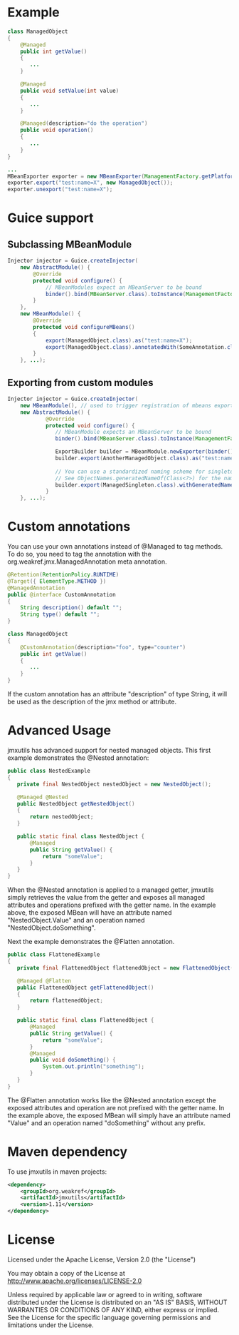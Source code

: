 # Example

```java
class ManagedObject
{
    @Managed
    public int getValue()
    {
       ...
    }

    @Managed
    public void setValue(int value)
    {
       ...
    }

    @Managed(description="do the operation")
    public void operation()
    {
       ...
    }
}

...
MBeanExporter exporter = new MBeanExporter(ManagementFactory.getPlatformMBeanServer());
exporter.export("test:name=X", new ManagedObject());
exporter.unexport("test:name=X");
```

# Guice support

## Subclassing MBeanModule

```java
Injector injector = Guice.createInjector(
    new AbstractModule() {
        @Override
        protected void configure() {
            // MBeanModules expect an MBeanServer to be bound
            binder().bind(MBeanServer.class).toInstance(ManagementFactory.getPlatformMBeanServer());
        }
    },
    new MBeanModule() {
        @Override
        protected void configureMBeans()
        {
            export(ManagedObject.class).as("test:name=X");
            export(ManagedObject.class).annotatedWith(SomeAnnotation.class).as("test:name=Y");
        }
    }, ...); 
```

## Exporting from custom modules

```java
Injector injector = Guice.createInjector(
    new MBeanModule(), // used to trigger registration of mbeans exported via ExportBuilder
    new AbstractModule() {
            @Override
            protected void configure() {
               // MBeanModule expects an MBeanServer to be bound
               binder().bind(MBeanServer.class).toInstance(ManagementFactory.getPlatformMBeanServer());

               ExportBuilder builder = MBeanModule.newExporter(binder());
               builder.export(AnotherManagedObject.class).as("test:name="Z");
               
               // You can use a standardized naming scheme for singletons if you wish.
               // See ObjectNames.generatedNameOf(Class<?>) for the naming scheme.
               builder.export(ManagedSingleton.class).withGeneratedName();
            }
    }, ...);
```

# Custom annotations

You can use your own annotations instead of @Managed to tag methods. To do so, you need to tag the annotation with
the org.weakref.jmx.ManagedAnnotation meta annotation.

```java
@Retention(RetentionPolicy.RUNTIME)
@Target({ ElementType.METHOD })
@ManagedAnnotation
public @interface CustomAnnotation
{
    String description() default "";
    String type() default "";
}

class ManagedObject
{
    @CustomAnnotation(description="foo", type="counter")
    public int getValue()
    {
       ...
    }
}
```

If the custom annotation has an attribute "description" of type String, it will be used as the description of the
jmx method or attribute.

# Advanced Usage

jmxutils has advanced support for nested managed objects.  This first example demonstrates the @Nested annotation:


```java
public class NestedExample
{
   private final NestedObject nestedObject = new NestedObject();

   @Managed @Nested
   public NestedObject getNestedObject()
   {
       return nestedObject;
   }

   public static final class NestedObject {
       @Managed
       public String getValue() {
           return "someValue";
       }
   }
}
```

When the @Nested annotation is applied to a managed getter, jmxutils simply retrieves the value from the getter and exposes all managed attributes and operations prefixed with the getter name.  In the example above, the exposed MBean will have an attribute named "NestedObject.Value" and an operation named "NestedObject.doSomething". 

Next the example demonstrates the @Flatten annotation.

```java
public class FlattenedExample
{
   private final FlattenedObject flattenedObject = new FlattenedObject();

   @Managed @Flatten
   public FlattenedObject getFlattenedObject()
   {
       return flattenedObject;
   }

   public static final class FlattenedObject {
       @Managed
       public String getValue() {
           return "someValue";
       }
       @Managed
       public void doSomething() {
           System.out.println("something");
       }
   }
}
```

The @Flatten annotation works like the @Nested annotation except the exposed attributes and operation are not prefixed with the getter name.  In the example above, the exposed MBean will simply have an attribute named "Value" and an operation named "doSomething" without any prefix.


# Maven dependency

To use jmxutils in maven projects:

```xml
<dependency>
    <groupId>org.weakref</groupId>
    <artifactId>jmxutils</artifactId>
    <version>1.11</version>
</dependency>
```

# License

Licensed under the Apache License, Version 2.0 (the "License")

You may obtain a copy of the License at http://www.apache.org/licenses/LICENSE-2.0

Unless required by applicable law or agreed to in writing, software
distributed under the License is distributed on an "AS IS" BASIS,
WITHOUT WARRANTIES OR CONDITIONS OF ANY KIND, either express or implied.
See the License for the specific language governing permissions and
limitations under the License.
